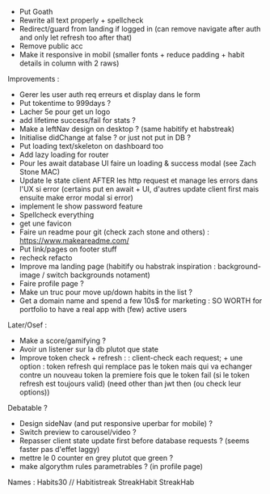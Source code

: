 - Put Goath
- Rewrite all text properly + spellcheck
- Redirect/guard from landing if logged in (can remove navigate after auth and only let refresh too after that)
- Remove public acc
- Make it responsive in mobil (smaller fonts + reduce padding + habit details in column with 2 raws)

Improvements :
- Gerer les user auth req erreurs et display dans le form
- Put tokentime to 999days ?
- Lacher 5e pour get un logo
- add lifetime success/fail for stats ?
- Make a leftNav design on desktop ? (same habitify et habstreak)
- Initialise didChange at false ? or just not put in DB ?
- Put loading text/skeleton on dashboard too
- Add lazy loading for router
- Pour les await database UI faire un loading & success modal (see Zach Stone MAC)
- Update le state client AFTER les http request et manage les errors dans l'UX si error (certains put en await + UI, d'autres update client first mais ensuite make error modal si error)
- implement le show password feature
- Spellcheck everything
- get une favicon
- Faire un readme pour git (check zach stone and others) : https://www.makeareadme.com/
- Put link/pages on footer stuff
- recheck refacto
- Improve ma landing page (habitify ou habstrak inspiration : background-image / switch backgrounds notament)
- Faire profile page ?
- Make un truc pour move up/down habits in the list ?
- Get a domain name and spend a few 10s$ for marketing : SO WORTH for portfolio to have a real app with (few) active users

Later/Osef :
- Make a score/gamifying ?
- Avoir un listener sur la db plutot que state
- Improve token check + refresh :
: client-check each request; + une option : token refresh qui remplace pas le token mais qui va echanger contre un nouveau token la premiere fois que le token fail (si le token refresh est toujours valid) (need other than jwt then (ou check leur options))


Debatable ?
- Design sideNav (and put responsive uperbar for mobile) ?
-  Switch preview to carousel/video ?
- Repasser client state update first before database requests ? (seems faster pas d'effet laggy)
- mettre le 0 counter en grey plutot que green ?
- make algorythm rules parametrables ? (in profile page)


Names : Habits30 // Habitistreak StreakHabit StreakHab 

